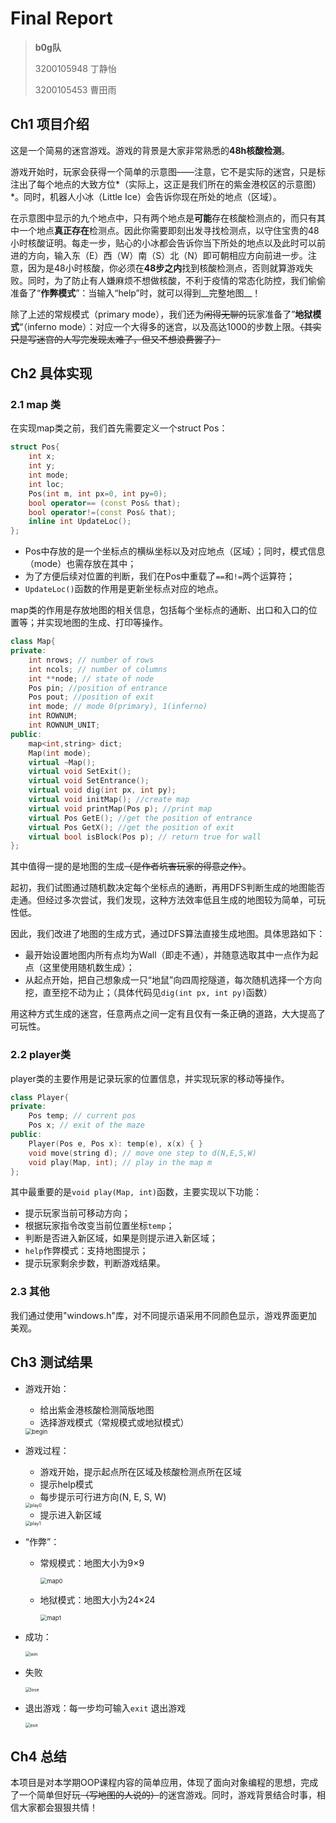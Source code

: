 # Final Report

> **b0g队**
>
> 3200105948 丁静怡
>
> 3200105453 曹田雨

## Ch1 项目介绍

这是一个简易的迷宫游戏。游戏的背景是大家非常熟悉的**48h核酸检测**。

游戏开始时，玩家会获得一个简单的示意图——注意，它不是实际的迷宫，只是标注出了每个地点的大致方位*（实际上，这正是我们所在的紫金港校区的示意图）*。同时，机器人小冰（Little Ice）会告诉你现在所处的地点（区域）。

在示意图中显示的九个地点中，只有两个地点是**可能**存在核酸检测点的，而只有其中一个地点**真正存在**检测点。因此你需要即刻出发寻找检测点，以守住宝贵的48小时核酸证明。每走一步，贴心的小冰都会告诉你当下所处的地点以及此时可以前进的方向，输入东（E）西（W）南（S）北（N）即可朝相应方向前进一步。注意，因为是48小时核酸，你必须在**48步之内**找到核酸检测点，否则就算游戏失败。同时，为了防止有人嫌麻烦不想做核酸，不利于疫情的常态化防控，我们偷偷准备了“**作弊模式**”：当输入“help”时，就可以得到__完整地图__！

除了上述的常规模式（primary mode），我们还为~~闲得无聊的~~玩家准备了”**地狱模式**“（inferno mode）：对应一个大得多的迷宫，以及高达1000的步数上限。~~（其实只是写迷宫的人写完发现太难了，但又不想浪费罢了）~~



## Ch2 具体实现

### 2.1 map 类

在实现map类之前，我们首先需要定义一个struct Pos：

```c++
struct Pos{
    int x;
    int y;
    int mode;
    int loc;
    Pos(int m, int px=0, int py=0);
    bool operator== (const Pos& that);
    bool operator!=(const Pos& that);
    inline int UpdateLoc();
};
```

- Pos中存放的是一个坐标点的横纵坐标以及对应地点（区域）；同时，模式信息（mode）也需存放在其中；
- 为了方便后续对位置的判断，我们在Pos中重载了`==`和`!=`两个运算符；
- `UpdateLoc()`函数的作用是更新坐标点对应的地点。



map类的作用是存放地图的相关信息，包括每个坐标点的通断、出口和入口的位置等；并实现地图的生成、打印等操作。

```c++
class Map{
private:
    int nrows; // number of rows
    int ncols; // number of columns
    int **node; // state of node
    Pos pin; //position of entrance
    Pos pout; //position of exit
    int mode; // mode 0(primary), 1(inferno)
    int ROWNUM;
    int ROWNUM_UNIT;
public:
    map<int,string> dict;
    Map(int mode);
    virtual ~Map();
    virtual void SetExit();
    virtual void SetEntrance();
    virtual void dig(int px, int py);
    virtual void initMap(); //create map
    virtual void printMap(Pos p); //print map
    virtual Pos GetE(); //get the position of entrance
    virtual Pos GetX(); //get the position of exit
    virtual bool isBlock(Pos p); // return true for wall
};
```

其中值得一提的是地图的生成~~（是作者坑害玩家的得意之作）~~。

起初，我们试图通过随机数决定每个坐标点的通断，再用DFS判断生成的地图能否走通。但经过多次尝试，我们发现，这种方法效率低且生成的地图较为简单，可玩性低。

因此，我们改进了地图的生成方式，通过DFS算法直接生成地图。具体思路如下：

- 最开始设置地图内所有点均为Wall（即走不通），并随意选取其中一点作为起点（这里使用随机数生成）；
- 从起点开始，把自己想象成一只“地鼠”向四周挖隧道，每次随机选择一个方向挖，直至挖不动为止；（具体代码见`dig(int px, int py)`函数）

用这种方式生成的迷宫，任意两点之间一定有且仅有一条正确的道路，大大提高了可玩性。



### 2.2 player类

player类的主要作用是记录玩家的位置信息，并实现玩家的移动等操作。

```c++
class Player{
private:
    Pos temp; // current pos
    Pos x; // exit of the maze
public:
    Player(Pos e, Pos x): temp(e), x(x) { }
    void move(string d); // move one step to d(N,E,S,W)
    void play(Map, int); // play in the map m
};
```

其中最重要的是`void play(Map, int)`函数，主要实现以下功能：

* 提示玩家当前可移动方向；
* 根据玩家指令改变当前位置坐标`temp`；
* 判断是否进入新区域，如果是则提示进入新区域；
* `help`作弊模式：支持地图提示；
* 提示玩家剩余步数，判断游戏结果。

### 2.3 其他

我们通过使用"windows.h"库，对不同提示语采用不同颜色显示，游戏界面更加美观。

## Ch3 测试结果

- 游戏开始：

  - 给出紫金港核酸检测简版地图
  - 选择游戏模式（常规模式或地狱模式）

  <img src="D:\Codefield\CODE_cpp\project\MUD_cpp\pic\final_pic\begin.png" alt="begin" style="zoom:67%;" />

- 游戏过程：

  - 游戏开始，提示起点所在区域及核酸检测点所在区域
  - 提示help模式
  - 每步提示可行进方向(N, E, S, W)

  <img src="D:\Codefield\CODE_cpp\project\MUD_cpp\pic\final_pic\play0.png" alt="play0" style="zoom: 50%;" />

  - 提示进入新区域

  <img src="D:\Codefield\CODE_cpp\project\MUD_cpp\pic\final_pic\play1.png" alt="play1" style="zoom: 50%;" />

- “作弊”：

  - 常规模式：地图大小为9$\times$9

    <img src="D:\Codefield\CODE_cpp\project\MUD_cpp\pic\final_pic\map0.png" alt="map0" style="zoom:67%;" />

  - 地狱模式：地图大小为24$\times$24 

    <img src="D:\Codefield\CODE_cpp\project\MUD_cpp\pic\final_pic\map1.png" alt="map1" style="zoom: 67%;" />

- 成功：

  <img src="D:\Codefield\CODE_cpp\project\MUD_cpp\pic\final_pic\win.png" alt="win" style="zoom: 50%;" />

- 失败

  <img src="D:\Codefield\CODE_cpp\project\MUD_cpp\pic\final_pic\lose.png" alt="lose" style="zoom:50%;" />
  
- 退出游戏：每一步均可输入`exit` 退出游戏

  <img src="D:\Codefield\CODE_cpp\project\MUD_cpp\pic\final_pic\exit.png" alt="exit" style="zoom: 50%;" />

  

## Ch4 总结

本项目是对本学期OOP课程内容的简单应用，体现了面向对象编程的思想，完成了一个简单但好玩~~（写地图的人说的）~~的迷宫游戏。同时，游戏背景结合时事，相信大家都会狠狠共情！
